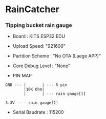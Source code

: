 # RainCatcher
### Tipping bucket rain gauge

* Board : KITS ESP32 EDU
* Upload Speed: "921600"
* Partition Scheme : "No OTA (Laege APP)"
* Core Debug Level : "None"

* PIN MAP
```
GND --- |       | --- 5 pin
        |10K Ohm|
        |       | --- rain gauge[1]
        
3.3V  --- rain gauge[2]
```
* Serial Baudrate : 115200
